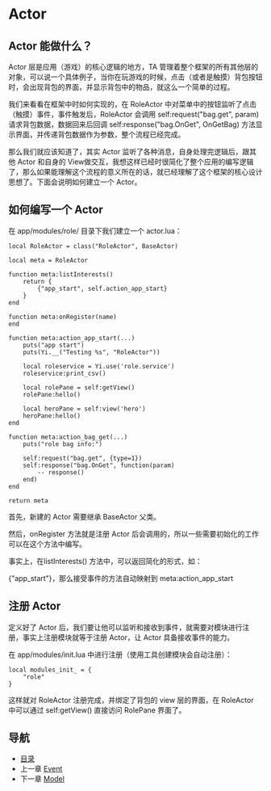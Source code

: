 # Actor

## Actor 能做什么？ ##

Actor 层是应用（游戏）的核心逻辑的地方，TA 管理着整个框架的所有其他层的对象，可以说一个具体例子，当你在玩游戏的时候，点击（或者是触摸）背包按钮时，会出现背包的界面，并显示背包中的物品，就这么一个简单的过程。

我们来看看在框架中时如何实现的，在 RoleActor 中对菜单中的按钮监听了点击（触摸）事件，事件触发后，RoleActor 会调用 self:request("bag.get", param) 请求背包数据，数据回来后回调 self:response("bag.OnGet", OnGetBag) 方法显示界面，并传递背包数据作为参数，整个流程已经完成。

那么我们就应该知道了，其实 Actor 监听了各种消息，自身处理完逻辑后，跟其他 Actor 和自身的 View做交互，我想这样已经时很简化了整个应用的编写逻辑了，那么如果能理解这个流程的意义所在的话，就已经理解了这个框架的核心设计思想了。下面会说明如何建立一个 Actor。

## 如何编写一个 Actor ##

在 app/modules/role/ 目录下我们建立一个 actor.lua：

	local RoleActor = class("RoleActor", BaseActor)

	local meta = RoleActor

	function meta:listInterests()
		return {
			{"app_start", self.action_app_start}
		}
	end

	function meta:onRegister(name)
	end

	function meta:action_app_start(...)
		puts("app start")
		puts(Yi.__("Testing %s", "RoleActor"))

		local roleservice = Yi.use('role.service')
		roleservice:print_csv()

		local rolePane = self:getView()
		rolePane:hello()

		local heroPane = self:view('hero')
		heroPane:hello()
	end

	function meta:action_bag_get(...)
		puts("role bag info:")

		self:request("bag.get", {type=1})
		self:response("bag.OnGet", function(param)
			-- response()
		end)
	end

	return meta

首先，新建的 Actor 需要继承 BaseActor 父类。

然后，onRegister 方法就是注册 Actor 后会调用的，所以一些需要初始化的工作可以在这个方法中编写。

事实上，在listInterests() 方法中，可以返回简化的形式，如：

{"app_start"}，那么接受事件的方法自动映射到 meta:action_app_start

## 注册 Actor ##

定义好了 Actor 后，我们要让他可以监听和接收到事件，就需要对模块进行注册，事实上注册模块就等于注册 Actor，让 Actor 具备接收事件的能力。

在 app/modules/init.lua 中进行注册（使用工具创建模块会自动注册）：

	local modules_init_ = {
		"role"
	}

这样就对 RoleActor 注册完成，并绑定了背包的 view 层的界面，在 RoleActor 中可以通过 self:getView() 直接访问 RolePane 界面了。

## 导航
- [目录](00.md)
- 上一章 [Event](01.md)
- 下一章 [Model](03.md)